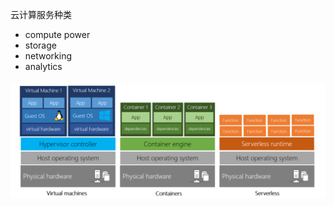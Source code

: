 云计算服务种类

- compute power
- storage 
- networking 
- analytics



#### ![image-20191122140101928](Untitled.assets/image-20191122140101928.png)



